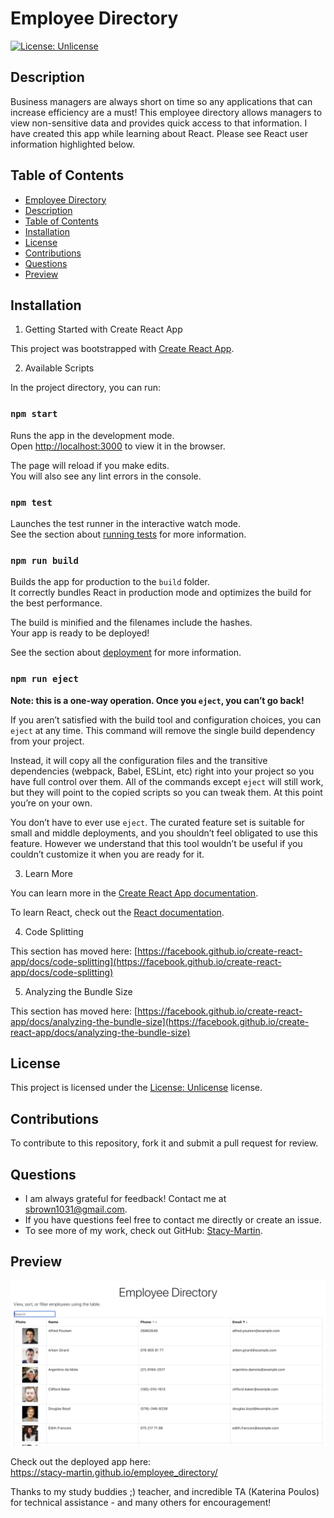 # Employee Directory

[![License: Unlicense](https://img.shields.io/badge/license-Unlicense-blue.svg)](http://unlicense.org/)

## Description
Business managers are always short on time so any applications that can increase efficiency are a must!  This employee directory allows managers to view non-sensitive data and provides quick access to that information.  I have created this app while learning about React.  Please see React user information highlighted below. 

## Table of Contents
  - [Employee Directory](#Employee_Directory)
  - [Description](#description)
  - [Table of Contents](#table-of-contents)
  - [Installation](#installation)
  - [License](#license)
  - [Contributions](#contributions)
  - [Questions](#questions)
  - [Preview](#preview)


## Installation

1. Getting Started with Create React App

This project was bootstrapped with [Create React App](https://github.com/facebook/create-react-app).

2. Available Scripts

In the project directory, you can run:

### `npm start`

Runs the app in the development mode.\
Open [http://localhost:3000](http://localhost:3000) to view it in the browser.

The page will reload if you make edits.\
You will also see any lint errors in the console.

### `npm test`

Launches the test runner in the interactive watch mode.\
See the section about [running tests](https://facebook.github.io/create-react-app/docs/running-tests) for more information.

### `npm run build`

Builds the app for production to the `build` folder.\
It correctly bundles React in production mode and optimizes the build for the best performance.

The build is minified and the filenames include the hashes.\
Your app is ready to be deployed!

See the section about [deployment](https://facebook.github.io/create-react-app/docs/deployment) for more information.

### `npm run eject`

**Note: this is a one-way operation. Once you `eject`, you can’t go back!**

If you aren’t satisfied with the build tool and configuration choices, you can `eject` at any time. This command will remove the single build dependency from your project.

Instead, it will copy all the configuration files and the transitive dependencies (webpack, Babel, ESLint, etc) right into your project so you have full control over them. All of the commands except `eject` will still work, but they will point to the copied scripts so you can tweak them. At this point you’re on your own.

You don’t have to ever use `eject`. The curated feature set is suitable for small and middle deployments, and you shouldn’t feel obligated to use this feature. However we understand that this tool wouldn’t be useful if you couldn’t customize it when you are ready for it.

3. Learn More

You can learn more in the [Create React App documentation](https://facebook.github.io/create-react-app/docs/getting-started).

To learn React, check out the [React documentation](https://reactjs.org/).

4. Code Splitting

This section has moved here: [https://facebook.github.io/create-react-app/docs/code-splitting](https://facebook.github.io/create-react-app/docs/code-splitting)

5. Analyzing the Bundle Size

This section has moved here: [https://facebook.github.io/create-react-app/docs/analyzing-the-bundle-size](https://facebook.github.io/create-react-app/docs/analyzing-the-bundle-size)

## License 
This project is licensed under the [License: Unlicense](http://unlicense.org/) license.

## Contributions
To contribute to this repository, fork it and submit a pull request for review.

## Questions
* I am always grateful for feedback! Contact me at sbrown1031@gmail.com.
* If you have questions feel free to contact me directly or create an issue. 
* To see more of my work, check out GitHub:  [Stacy-Martin](https://github.com/Stacy-Martin).

## Preview

![](/public/Screen%20Shot%202021-06-26%20at%205.44.16%20PM.png)

Check out the deployed app here:   
https://stacy-martin.github.io/employee_directory/

Thanks to my study buddies ;) teacher, and incredible TA (Katerina Poulos) for technical assistance - and many others for encouragement! 
